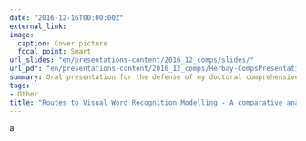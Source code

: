 ```yaml
---
date: "2016-12-16T00:00:00Z"
external_link: 
image:
  caption: Cover picture
  focal_point: Smart
url_slides: "en/presentations-content/2016_12_comps/slides/"
url_pdf: "en/presentations-content/2016_12_comps/Herbay-CompsPresentation.pdf" 
summary: Oral presentation for the defense of my doctoral comprehensive exam
tags:
- Other
title: "Routes to Visual Word Recognition Modelling - A comparative analysis of 3 computational models of reading aloud"
---
```


a
